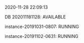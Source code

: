 2020-11-28 22:09:13

DB 202011181128: AVAILABLE

instance-20191031-0807: RUNNING

instance-20191102-0631: RUNNING